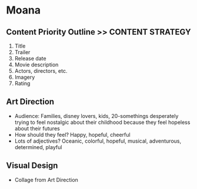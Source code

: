 # Moana

## Content Priority Outline >> CONTENT STRATEGY

1. Title
2. Trailer
3. Release date
4. Movie description
5. Actors, directors, etc.
6. Imagery
7. Rating

## Art Direction
* Audience: Families, disney lovers, kids, 20-somethings desperately trying to feel nostalgic about their childhood because they feel hopeless about their futures
* How should they feel? Happy, hopeful, cheerful
* Lots of adjectives? Oceanic, colorful, hopeful, musical, adventurous, determined, playful

## Visual Design
* Collage from Art Direction